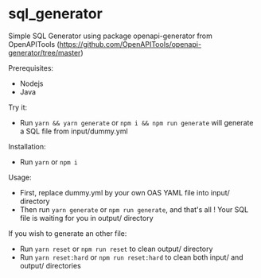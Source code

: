 # sql_generator

Simple SQL Generator using package openapi-generator from OpenAPITools (https://github.com/OpenAPITools/openapi-generator/tree/master)

Prerequisites:
 - Nodejs
 - Java

Try it:
 - Run `yarn && yarn generate` or `npm i && npm run generate` will generate a SQL file from input/dummy.yml

Installation:
 - Run `yarn` or `npm i`

Usage:
 - First, replace dummy.yml by your own OAS YAML file into input/ directory
 - Then run `yarn generate` or `npm run generate`, and that's all ! Your SQL file is waiting for you in output/ directory

If you wish to generate an other file:
 - Run `yarn reset` or `npm run reset` to clean output/ directory
 - Run `yarn reset:hard` or `npm run reset:hard` to clean both input/ and output/ directories